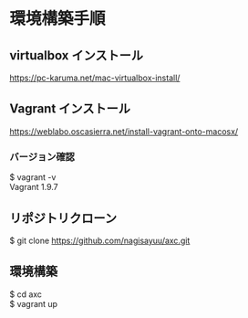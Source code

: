 # 環境構築手順

## virtualbox インストール  
https://pc-karuma.net/mac-virtualbox-install/

## Vagrant インストール  
https://weblabo.oscasierra.net/install-vagrant-onto-macosx/

### バージョン確認  
$ vagrant -v  
Vagrant 1.9.7

## リポジトリクローン  
$ git clone https://github.com/nagisayuu/axc.git

## 環境構築  
$ cd axc  
$ vagrant up
